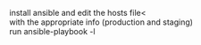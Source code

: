 install ansible and edit the hosts file<<br/>
with the appropriate info (production and staging) <br/>
run ansible-playbook <the correct playbook> -l <group to apply aplybook on><br/>
